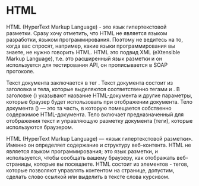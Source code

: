 # HTML

HTML (HyperText Markup Language) - это язык гипертекстовой разметки. Сразу хочу отметить, что 
HTML не является языком разработки, языком программирования. Поэтому не ведитесь на то, когда вас спросят, 
например, какие языки программирования вы знаете, не нужно говорить HTML. HTML это подвид XML (eXtensible 
Markup Language), т.е. это расширенный язык разметки и он используется для тестирования API, он 
прописывается в SOAP протоколе. 

Текст документа заключается в тег <html>. Текст документа состоит из заголовка и тела, которые выделяются соответственно тегами <head> и <body>.
В заголовке (<head>) указывают название HTML-документа и другие параметры, которые браузер будет использовать при отображении документа.
Тело документа (<body>) — это та часть, в которую помещается собственно содержимое HTML-документа. Тело включает предназначенный для отображения текст и управляющую разметку документа (теги), которые используются браузером.


HTML (HyperText Markup Language) — «язык гипертекстовой разметки». Именно он определяет содержание и структуру веб-контента. HTML не является языком программирования; это язык разметки, и используется, чтобы сообщать вашему браузеру, как отображать веб-страницы, которые вы посещаете. HTML состоит из элементов - тегов, которые позволяют управлять контентом на странице, допустим, сделать слово ссылкой или выделить в тексте слова курсивом.

